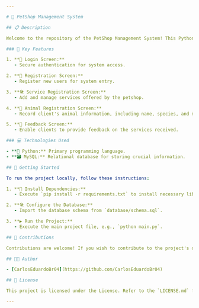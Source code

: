 ```yaml
---

# 🐾 PetShop Management System

## 📋 Description

Welcome to the repository of the PetShop Management System! This Python-based application serves as a comprehensive petshop management tool, leveraging a MySQL relational database. Crafted to enhance Python programming skills, it offers essential features for efficient petshop administration.

### 🚀 Key Features

1. **🔐 Login Screen:**
   - Secure authentication for system access.

2. **📝 Registration Screen:**
   - Register new users for system entry.

3. **🛠️ Service Registration Screen:**
   - Add and manage services offered by the petshop.

4. **🐾 Animal Registration Screen:**
   - Record client's animal information, including name, species, and medical history.

5. **📣 Feedback Screen:**
   - Enable clients to provide feedback on the services received.

### 💻 Technologies Used

- **🐍 Python:** Primary programming language.
- **🗃️ MySQL:** Relational database for storing crucial information.

## 🚀 Getting Started

To run the project locally, follow these instructions:

1. **🔧 Install Dependencies:**
   - Execute `pip install -r requirements.txt` to install necessary libraries.

2. **🛠️ Configure the Database:**
   - Import the database schema from `database/schema.sql`.

3. **▶️ Run the Project:**
   - Execute the main project file, e.g., `python main.py`.

## 🤝 Contributions

Contributions are welcome! If you wish to contribute to the project's development, follow the guidelines in the `CONTRIBUTING.md` file.

## 👨‍💻 Author

- [CarlosEduardoBr04](https://github.com/CarlosEduardoBr04)

## 📄 License

This project is licensed under the License. Refer to the `LICENSE.md` file for details.

---
```

